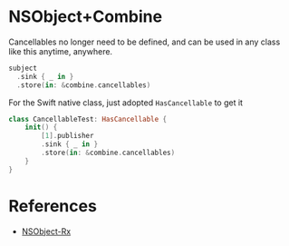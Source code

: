 # NSObject+Combine

Cancellables no longer need to be defined, and can be used in any class like this anytime, anywhere.


```swift
subject
  .sink { _ in }
  .store(in: &combine.cancellables)
```

For the Swift native class, just adopted `HasCancellable` to get it

```swift
class CancellableTest: HasCancellable {
    init() {
        [1].publisher
        .sink { _ in }
        .store(in: &combine.cancellables)
    }
}
```


# References
 - [NSObject-Rx](https://github.com/RxSwiftCommunity/NSObject-Rx)
